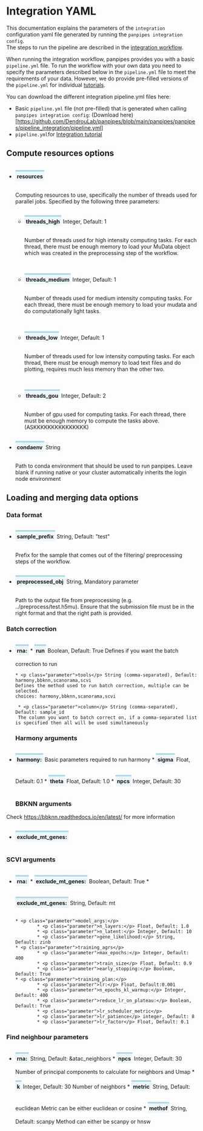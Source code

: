 <style>
  .parameter {
    border-top: 4px solid lightblue;
    background-color: rgba(173, 216, 230, 0.2);
    padding: 4px;
    display: inline-block;
    font-weight: bold;
  }
</style>

# Integration YAML 

This documentation explains the parameters of the `integration` configuration yaml file generated by running the `panpipes integration config`.<br> The steps to run the pipeline are described in the [integration workflow](docs/workflows/integration.md). 

When running the integration workflow, panpipes provides you with a basic `pipeline.yml` file. To run the workflow with your own data you need to specify the parameters described below in the `pipeline.yml` file to meet the requirements of your data. However, we do provide pre-filled versions of the `pipeline.yml` for individual [tutorials](https://panpipes-pipelines.readthedocs.io/en/latest/tutorials/index.html).

You can download the different integration pipeline.yml files here:
- Basic `pipeline.yml` file (not pre-filled) that is generated when calling `panpipes integration config`: (Download here)[https://github.com/DendrouLab/panpipes/blob/main/panpipes/panpipes/pipeline_integration/pipeline.yml]
- `pipeline.yml`for [Integration tutorial](https://panpipes-tutorials.readthedocs.io/en/latest/uni_multi_integration/pipeline_yml.html)


## Compute resources options

* <p class="parameter">resources</p>
  
    Computing resources to use, specifically the number of threads used for parallel jobs.
    Specified by the following three parameters:

  - <p class="parameter">threads_high</p> Integer, Default: 1
        <p>Number of threads used for high intensity computing tasks. 
        For each thread, there must be enough memory to load your MuData object which was created in the preprocessing step of the workflow.
        </p><br>
  
  - <p class="parameter">threads_medium</p> Integer, Default: 1
        <p>Number of threads used for medium intensity computing tasks.
        For each thread, there must be enough memory to load your mudata and do computationally light tasks.
        </p><br>
  
  - <p class="parameter">threads_low</p> Integer, Default: 1
  	    <p>Number of threads used for low intensity computing tasks.
        For each thread, there must be enough memory to load text files and do plotting, requires much less memory than the other two.
        </p><br>

  - <p class="parameter">threads_gou</p> Integer, Default: 2
        <p>Number of gpu used for computing tasks.
        For each thread, there must be enough memory to compute the tasks above. (ASKKKKKKKKKKKKKKK)

* <p class="parameter">condaenv</p> String
  
    Path to conda environment that should be used to run panpipes.
    Leave blank if running native or your cluster automatically inherits the login node environment

## Loading and merging data options
### Data format


* <p class="parameter">sample_prefix</p> String, Default: "test"
    
    Prefix for the sample that comes out of the filtering/ preprocessing steps of the workflow.

* <p class="parameter">preprocessed_obj</p> String, Mandatory parameter
    
    Path to the output file from preprocessing (e.g. ../preprocess/test.h5mu).
    Ensure that the submission file must be in the right format and that the right path is provided.

### Batch correction

* <p class="parameter">rna:</p>
      * <p class="parameter">run</p> Boolean, Default: True
      Defines if you want the batch correction to run 

      * <p class="parameter">tools</p> String (comma-separated), Default: harmony,bbknn,scanorama,scvi 
      Defines the method used to run batch correction, multiple can be selected.
      choices: harmony,bbknn,scanorama,scvi

       * <p class="parameter">column</p> String (comma-separated), Default: sample_id
       The column you want to batch correct on, if a comma-separated list is specified then all will be used simultaneously

  ### Harmony arguments
  
* <p class="parameter">harmony:</p>
            Basic parameters required to run harmony 
       * <p class="parameter">sigma</p> Float, Default: 0.1
       * <p class="parameter">theta</p> Float, Default: 1.0
       * <p class="parameter">npcs</p> Integer, Default: 30

  ### BBKNN arguments
Check https://bbknn.readthedocs.io/en/latest/ for more information 
  * <p class="parameter">exclude_mt_genes:</p> 

  ### SCVI arguments
  * <p class="parameter">rna:</p>
        * <p class="parameter">exclude_mt_genes:</p> Boolean, Default: True
        * <p class="parameter">exclude_mt_genes:</p> String, Default: mt
        
        * <p class="parameter">model_args:</p>
                * <p class="parameter">n_layers:</p> Float, Default: 1.0
                * <p class="parameter">n_latent:</p> Integer, Default: 10
                * <p class="parameter">gene_likelihood:</p> String, Default: zinb
        * <p class="parameter">training_agrs</p>
                * <p class="parameter">max_epochs:</p> Integer, Default: 400
                * <p class="parameter">train_size</p> Float, Default: 0.9
                * <p class="parameter">early_stopping:</p> Boolean, Default: True
        * <p class="parameter">training_plan:</p>
                * <p class="parameter">lr:</p> Float, Default:0.001
                * <p class="parameter">n_epochs_kl_warmup:</p> Integer, Default: 400
                * <p class="parameter">reduce_lr_on_plateau:</p> Boolean, Default: True
                * <p class="parameter">lr_scheduler_metric</p>
                * <p class="parameter">lr_patience</p> integer, Default: 8
                * <p class="parameter">lr_factor</p> Float, Default: 0.1
### Find neighbour parameters 
 * <p class="parameter">rna:</p> String, Default: &atac_neighbors
         * <p class="parameter">npcs</p> Integer, Default: 30   
         Number of principal components to calculate for neighbors and Umap 
         * <p class="parameter">k</p> Integer, Default: 30
         Number of neighbors 
         * <p class="parameter">metric</p> String, Default: euclidean 
         Metric can be either euclidean or cosine 
         * <p class="parameter">methof</p> String, Default: scanpy
         Method can either be scanpy or hnsw
         
            

                
    

